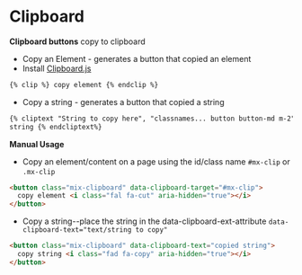 # Clipboard

**Clipboard buttons** copy to clipboard

- Copy an Element - generates a button that copied an element
- Install [Clipboard.js](https://clipboardjs.com)

```html
{% clip %} copy element {% endclip %}
```

- Copy a string - generates a button that copied a string

```html
{% cliptext "String to copy here", "classnames... button button-md m-2" %} copy
string {% endcliptext%}
```

**Manual Usage**

- Copy an element/content on a page using the id/class name `#mx-clip` or `.mx-clip`

```html
<button class="mix-clipboard" data-clipboard-target="#mx-clip">
  copy element <i class="fal fa-cut" aria-hidden="true"></i>
</button>
```

- Copy a string--place the string in the data-clipboard-ext-attribute `data-clipboard-text="text/string to copy"`

```html
<button class="mix-clipboard" data-clipboard-text="copied string">
  copy string <i class="fad fa-copy" aria-hidden="true"></i>
</button>
```
